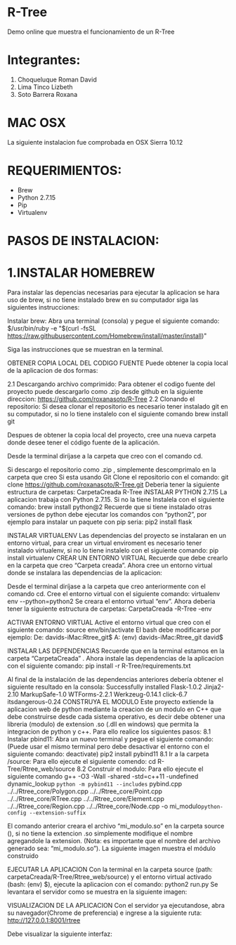# R-Tree
Demo online que muestra el funcionamiento de un R-Tree
# Integrantes:
1. Choqueluque Roman David
2. Lima Tinco Lizbeth
3. Soto Barrera Roxana

# MAC OSX
La siguiente instalacion fue comprobada en OSX Sierra 10.12
# REQUERIMIENTOS:
- Brew
- Python 2.7.15
- Pip
- Virtualenv

# PASOS DE INSTALACION:
# 1.INSTALAR  HOMEBREW
Para instalar las depencias necesarias para ejecutar la aplicacion se hara uso de brew, si no tiene instalado brew en su computador siga las siguientes instrucciones:

Instalar brew: Abra una terminal (consola) y pegue el siguiente comando:
$/usr/bin/ruby -e "$(curl -fsSL https://raw.githubusercontent.com/Homebrew/install/master/install)"

Siga las instrucciones que se muestran en la terminal.

OBTENER COPIA LOCAL DEL CODIGO FUENTE
Puede obtener la copia local de la aplicacion de dos formas:

2.1 Descargando archivo comprimido: Para obtener el codigo fuente del proyecto puede descargarlo como .zip desde github en la siguiente direccion: https://github.com/roxanasoto/R-Tree
2.2 Clonando el repositorio: Si desea clonar el repositorio es necesario tener instalado git en su computador, si no lo tiene instalelo con el siguiente comando
brew install git

Despues de obtener la copia local del proyecto, cree una nueva carpeta donde desee tener el código fuente de la aplicación.

Desde la terminal diríjase a la  carpeta que creo con el comando cd.

Si descargo el repositorio como .zip , simplemente descomprimalo en la carpeta que creo
Si esta usando Git Clone el repositorio con el comando:
		git clone https://github.com/roxanasoto/R-Tree.git
	Deberia tener la siguiente estructura de carpetas:
		CarpetaCreada
			R-Tree
iNSTALAR PYTHON 2.7.15
La aplicacion trabaja con Python 2.7.15. Si no la tiene Instalela con el siguiente comando:
brew install python@2
Recuerde que si tiene instalado otras versiones de python debe ejecutar los comandos con “python2”, por ejemplo para instalar un paquete con pip seria:
	pip2 install flask
 
INSTALAR VIRTUALENV
Las dependencias del proyecto se instalaran en un entorno virtual, para crear un virtual enviroment es necesario tener instalado virtualenv, si no lo tiene instalelo  con el siguiente comando:
		pip install virtualenv
CREAR UN ENTORNO VIRTUAL
Recuerde que debe crearlo en la carpeta que creo “Carpeta creada”. Ahora cree un entorno virtual donde se instalara las dependencias de la aplicacion:

Desde el terminal diríjase a la carpeta que creo anteriormente con el comando cd.
Cree el entorno virtual con el siguiente comando:
		virtualenv env --python=python2
	Se creara el entorno virtual “env”. Ahora deberia tener la siguiente estructura de carpetas:
CarpetaCreada
		-R-Tree
		-env

ACTIVAR ENTORNO VIRTUAL
Active el entorno virtual que creo con el siguiente comando:
		source env/bin/activate
El bash debe modificarse por ejemplo:
De:
		davids-iMac:Rtree_git$
A:
		(env) davids-iMac:Rtree_git david$

INSTALAR LAS DEPENDENCIAS
Recuerde que en la terminal estamos en la carpeta “CarpetaCreada” . Ahora instale las dependencias de la aplicacion con el siguiente comando:
		pip install -r R-Tree/requirements.txt

Al final de la instalación de las dependencias anteriores debería obtener el siguiente resultado en la consola:
Successfully installed Flask-1.0.2 Jinja2-2.10 MarkupSafe-1.0 WTForms-2.2.1 Werkzeug-0.14.1 click-6.7 itsdangerous-0.24
CONSTRUYA EL MODULO
Este proyecto extiende la aplicacion web de python mediante la creacion de un modulo en C++ que debe construirse desde cada sistema operativo, es decir debe obtener una libreria (modulo) de extension .so (.dll en windows) que permita la integracion de python y c++. Para ello realice los siguientes pasos:
8.1 Instalar pbind11:
Abra un nuevo terminal y pegue el siguiente comando: (Puede usar el mismo terminal pero debe desactivar el entorno con el siguiente comando: deactivate)
	pip2 install pybind11
8.1 Ir a la carpeta  /source: Para ello ejecute el siguiente comendo:
	cd R-Tree/Rtree_web/source
8.2 Construir el modulo: Para ello ejecute el siguiente comando
g++ -O3 -Wall -shared -std=c++11 -undefined dynamic_lookup `python -m pybind11 --includes` pybind.cpp ../../Rtree_core/Polygon.cpp ../../Rtree_core/Point.cpp ../../Rtree_core/RTree.cpp  ../../Rtree_core/Element.cpp ../../Rtree_core/Region.cpp ../../Rtree_core/Node.cpp  -o mi_modulo`python-config --extension-suffix`
 
El comando anterior creara el archivo “mi_modulo.so” en la carpeta source (), si no tiene la extencion .so simplemente modifique el nombre agregandole la extension. (Nota:  es importante que el nombre del archivo generado sea: “mi_modulo.so”). 
La siguiente imagen muestra el módulo construido



EJECUTAR LA APLICACION
Con la terminal en la carpeta source (path: carpetaCreada/R-Tree/Rtree_web/source) y el entorno virtual activado (bash: (env) $), ejecute la aplicacion con el comando:
	python2 run.py
Se levantara el servidor como se muestra en la siguiente imagen:



VISUALIZACION DE LA APLICACION
Con el servidor ya ejecutandose, abra su navegador(Chrome de preferencia) e ingrese a la siguiente ruta:
http://127.0.0.1:8001/rtree

Debe visualizar la siguiente interfaz:


